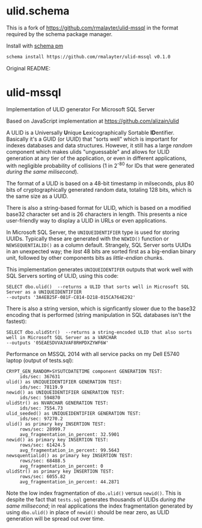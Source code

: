 # ulid.schema

This is a fork of https://github.com/rmalayter/ulid-mssql in the format required by the schema package manager.

Install with [schema pm]()
``` bash
schema install https://github.com/rmalayter/ulid-mssql v0.1.0
```

Original README:

# ulid-mssql

Implementation of ULID generator For Microsoft SQL Server

Based on JavaScript implementation at https://github.com/alizain/ulid

A ULID is a Universally **U**nique **L**exicographically Sortable **ID**entifier. Basically it's a GUID (or UUID) that "sorts well" which is important for indexes databases and data structures. However, it still has a large _random_ component which makes ulids "unguessable" and allows for ULID generation at any tier of the application, or even in different applications, with negligible probability of collisions (1 in 2<sup>-80</sup> for IDs that were generated _during the same milisecond_).

The format of a ULID is based on a 48-bit timestamp in milseconds, plus 80 bits of cryptographically generated random data, totaling 128 bits, which is the same size as a UUID.

There is also a string-based format for ULID, which is based on a modified base32 character set and is 26 characters in length. This presents a nice user-friendly way to display a ULID in URLs or even applications.

In Microsoft SQL Server, the `UNIQUEIDENTIFIER` type is used for storing UUIDs. Typically these are generated with the `NEWID()` function or `NEWSEQUENTIALID()` as a column default. Strangely, SQL Server sorts UUIDs in an unexpected way; the _last_ 48 bits are sorted first as a big-endian binary unit, followed by other components bits as _little-endian_ chunks.

This implementation generates `UNIQUEIDENTIFER` outputs that work well with SQL Servers sorting of ULID, using this code:
```
SELECT dbo.ulid()  --returns a ULID that sorts well in Microsoft SQL Server as a UNIQUEIDENTIFIER
--outputs '3A4EB25F-081F-C814-D218-015CA764E292'
```
There is also a string version, which is signficantly slower due to the base32 encoding that is performed (string manipulation in SQL databases isn't the fastest):
```
SELECT dbo.ulidStr()  --returns a string-encoded ULID that also sorts well in Microsoft SQL Server as a VARCHAR
--outputs '05EAESDVVA3VAF8RHPDXZYWF6W'
```
Performance on MSSQL 2014 with all service packs on my Dell E5740 laptop (output of tests.sql):
```
CRYPT_GEN_RANDOM+SYSUTCDATETIME component GENERATION TEST: 
     ids/sec: 367631
ulid() as UNIQUEIDENTIFIER GENERATION TEST: 
     ids/sec: 78119.9
newid() as UNIQUEIDENTIFIER GENERATION TEST: 
     ids/sec: 594870
ulidStr() as NVARCHAR GENERATION TEST: 
     ids/sec: 7554.73
ulid_seeded() as UNIQUEIDENTIFIER GENERATION TEST: 
     ids/sec: 97270.2
ulid() as primary key INSERTION TEST: 
     rows/sec: 28999.7
     avg_fragmentation_in_percent: 32.5901
newid() as primary key INSERTION TEST: 
     rows/sec: 61424.5
     avg_fragmentation_in_percent: 99.5643
newsquentialid() as primary key INSERTION TEST: 
     rows/sec: 68488.5
     avg_fragmentation_in_percent: 0
ulidStr() as primary key INSERTION TEST: 
     rows/sec: 6055.82
     avg_fragmentation_in_percent: 44.2871
```
Note the low index fragmentation of `dbo.ulid()` versus `newid()`. This is despite the fact that `tests.sql` generates thousands of ULIDs _during the same milisecond_; in real applications the index fragmentation generated by using `dbo.ulid()` in place of `newid()` should be near zero, as ULID generation will be spread out over time.
